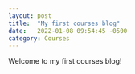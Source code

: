```yaml
---
layout: post
title:  "My first courses blog"
date:   2022-01-08 09:54:45 -0500
category: Courses
---
```

Welcome to my first courses blog!